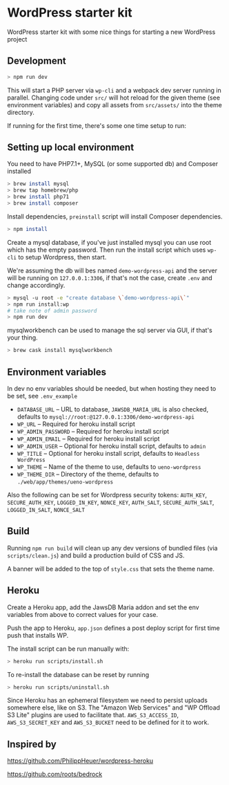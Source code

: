 
# WordPress starter kit

WordPress starter kit with some nice things for starting a new WordPress project

## Development

```bash
> npm run dev
```

This will start a PHP server via `wp-cli` and a webpack dev server running in parallel. Changing code under `src/` will hot reload for the given theme (see environment variables) and copy all assets from `src/assets/` into the theme directory.

If running for the first time, there's some one time setup to run:

## Setting up local environment

You need to have PHP7.1+, MySQL (or some supported db) and Composer installed

```bash
> brew install mysql
> brew tap homebrew/php
> brew install php71
> brew install composer
```

Install dependencies, `preinstall` script will install Composer dependencies.

```bash
> npm install
```

Create a mysql database, if you've just installed mysql you can use root which has the empty password. Then run the install script which uses `wp-cli` to setup Wordpress, then start.

We're assuming the db will bes named `demo-wordpress-api` and the server will be running on `127.0.0.1:3306`, if that's not the case, create `.env` and change accordingly.

```bash
> mysql -u root -e "create database \`demo-wordpress-api\`"
> npm run install:wp
# take note of admin password
> npm run dev
```

mysqlworkbench can be used to manage the sql server via GUI, if that's your thing.

```bash
> brew cask install mysqlworkbench
```

## Environment variables

In dev no env variables should be needed, but when hosting they need to be set, see `.env_example`

* `DATABASE_URL` – URL to database, `JAWSDB_MARIA_URL` is also checked, defaults to `mysql://root:@127.0.0.1:3306/demo-wordpress-api`
* `WP_URL` – Required for heroku install script
* `WP_ADMIN_PASSWORD` – Required for heroku install script
* `WP_ADMIN_EMAIL` – Required for heroku install script
* `WP_ADMIN_USER` – Optional for heroku install script, defaults to `admin`
* `WP_TITLE` – Optional for heroku install script, defaults to `Headless WordPress`
* `WP_THEME` – Name of the theme to use, defaults to `ueno-wordpress`
* `WP_THEME_DIR` – Directory of the theme, defaults to `./web/app/themes/ueno-wordpress`

Also the following can be set for Wordpress security tokens:
`AUTH_KEY`, `SECURE_AUTH_KEY`, `LOGGED_IN_KEY`, `NONCE_KEY`, `AUTH_SALT`, `SECURE_AUTH_SALT`, `LOGGED_IN_SALT`, `NONCE_SALT`

## Build

Running `npm run build` will clean up any dev versions of bundled files (via `scripts/clean.js`) and build a production build of CSS and JS.

A banner will be added to the top of `style.css` that sets the theme name.

## Heroku

Create a Heroku app, add the JawsDB Maria addon and set the env variables from above to correct values for your case.

Push the app to Heroku, `app.json` defines a post deploy script for first time push that installs WP.

The install script can be run manually with:

```bash
> heroku run scripts/install.sh
```

To re-install the database can be reset by running

```bash
> heroku run scripts/uninstall.sh
```

Since Heroku has an ephemeral filesystem we need to persist uploads somewhere else, like on S3. The "Amazon Web Services" and "WP Offload S3 Lite" plugins are used to facilitate that. `AWS_S3_ACCESS_ID`, `AWS_S3_SECRET_KEY` and `AWS_S3_BUCKET` need to be defined for it to work.

## Inspired by

https://github.com/PhilippHeuer/wordpress-heroku

https://github.com/roots/bedrock